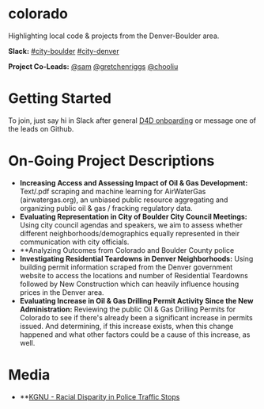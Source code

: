 # colorado
Highlighting local code &amp; projects from the Denver-Boulder area.

**Slack:**
[#city-boulder](http://datafordemocracy.slack.com/messages/city-boulder)
[#city-denver](http://datafordemocracy.slack.com/messages/city-denver)

**Project Co-Leads:**
[@sam](https://datafordemocracy.slack.com/messages/@sam/)
[@gretchenriggs](https://datafordemocracy.slack.com/messages/@gretchenriggs/)
[@chooliu](https://datafordemocracy.slack.com/messages/@chooliu/)
# Getting Started

To join, just say hi in Slack after general [D4D onboarding](https://github.com/Data4Democracy/read-this-first) or message one of the leads on Github.

# On-Going Project Descriptions

* **Increasing Access and Assessing Impact of Oil & Gas Development:** Text/.pdf scraping and machine learning for AirWaterGas (airwatergas.org), an unbiased public resource aggregating and organizing public oil & gas / fracking regulatory data.
* **Evaluating Representation in City of Boulder City Council Meetings:** Using city council agendas and speakers, we aim to assess whether different neighborhoods/demographics equally represented in their communication with city officials.
* **Analyzing Outcomes from Colorado and Boulder County police
* **Investigating Residential Teardowns in Denver Neighborhoods:** Using building permit information scraped from the Denver government website to access the locations and number of Residential Teardowns followed by New Construction which can heavily influence housing prices in the Denver area.
* **Evaluating Increase in Oil & Gas Drilling Permit Activity Since the New Administration:** Reviewing the public Oil & Gas Drilling Permits for Colorado to see if there's already been a significant increase in permits issued.  And determining, if this increase exists, when this change happened and what other factors could be a cause of this increase, as well.

# Media

* **[KGNU - Racial Disparity in Police Traffic Stops](http://news.kgnu.org/2017/07/resistance-radio-data-for-democracy-racial-disparities-in-police-traffic-stops/)
